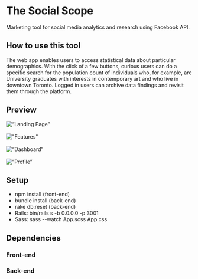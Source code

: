 # The Social Scope 
Marketing tool for social media analytics and research using Facebook API.

## How to use this tool
The web app enables users to access statistical data about particular demographics. With the click of a few buttons, curious users can do a specific search for the population count of individuals who, for example, are University graduates with interests in contemporary art and who live in downtown Toronto. Logged in users can archive data findings and revisit them through the platform. 

## Preview
![“Landing Page”](https://github.com/matichmike/FB-Audience-Outreach/blob/master/screenshots/landing.png?raw=true)
<br/>
<br/>
!["Features"](https://github.com/matichmike/FB-Audience-Outreach/blob/master/screenshots/features.png?raw=true)
<br/>
<br/>
![“Dashboard”](https://github.com/matichmike/FB-Audience-Outreach/blob/master/screenshots/dashboard.png?raw=true)
<br/>
<br/>
![“Profile”](https://github.com/matichmike/FB-Audience-Outreach/blob/master/screenshots/profile.png?raw=true)


## Setup 
* npm install (front-end) 
* bundle install (back-end)
* rake db:reset (back-end) 
* Rails: bin/rails s -b 0.0.0.0 -p 3001
* Sass: sass --watch App.scss App.css

## Dependencies
### Front-end
### Back-end
